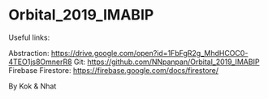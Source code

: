 # Orbital_2019_IMABIP
Useful links:

Abstraction: https://drive.google.com/open?id=1FbFgR2g_MhdHCOC0-4TEO1js8OmnerR8
Git: https://github.com/NNpanpan/Orbital_2019_IMABIP
Firebase Firestore: https://firebase.google.com/docs/firestore/

By Kok & Nhat
